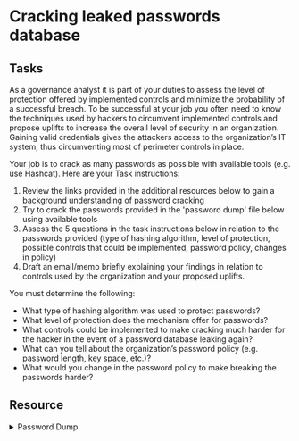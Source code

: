 # Cracking leaked passwords database

## Tasks
As a governance analyst it is part of your duties to assess the level of protection offered by implemented controls and minimize the probability of a successful breach. To be successful at your job you often need to know the techniques used by hackers to circumvent implemented controls and propose uplifts to increase the overall level of security in an organization. Gaining valid credentials gives the attackers access to the organization’s IT system, thus circumventing most of perimeter controls in place.

Your job is to crack as many passwords as possible with available tools (e.g. use Hashcat). Here are your Task instructions:

1. Review the links provided in the additional resources below to gain a background understanding of password cracking
2. Try to crack the passwords provided in the 'password dump' file below using available tools
3. Assess the 5 questions in the task instructions below in relation to the passwords provided (type of hashing algorithm, level of protection, possible controls that could be implemented, password policy, changes in policy)
4. Draft an email/memo briefly explaining your findings in relation to controls used by the organization and your proposed uplifts. 
 
You must determine the following:

- What type of hashing algorithm was used to protect passwords?
- What level of protection does the mechanism offer for passwords?
- What controls could be implemented to make cracking much harder for the hacker in the event of a password database leaking again?
- What can you tell about the organization’s password policy (e.g. password length, key space, etc.)?
- What would you change in the password policy to make breaking the passwords harder? 

## Resource
<details>
	<summary> Password Dump </summary>

 	
		experthead:e10adc3949ba59abbe56e057f20f883e
		interestec:25f9e794323b453885f5181f1b624d0b
		ortspoon:d8578edf8458ce06fbc5bb76a58c5ca4
		reallychel:5f4dcc3b5aa765d61d8327deb882cf99
		simmson56:96e79218965eb72c92a549dd5a330112
		bookma:25d55ad283aa400af464c76d713c07ad
		popularkiya7:e99a18c428cb38d5f260853678922e03
		eatingcake1994:fcea920f7412b5da7be0cf42b8c93759
		heroanhart:7c6a180b36896a0a8c02787eeafb0e4c
		edi_tesla89:6c569aabbf7775ef8fc570e228c16b98
		liveltekah:3f230640b78d7e71ac5514e57935eb69
		blikimore:917eb5e9d6d6bca820922a0c6f7cc28b
		johnwick007:f6a0cb102c62879d397b12b62c092c06
		flamesbria2001:9b3b269ad0a208090309f091b3aba9db
		oranolio:16ced47d3fc931483e24933665cded6d
		spuffyffet:1f5c5683982d7c3814d4d9e6d749b21e
		moodie:8d763385e0476ae208f21bc63956f748
		nabox:defebde7b6ab6f24d5824682a16c3ae4
		bandalls:bdda5f03128bcbdfa78d8934529048cf
  
	
</details>
